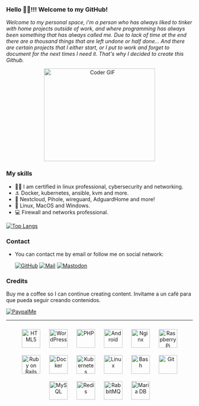 ### Hello  👋🏻!!! Welcome to my GitHub!

*Welcome to my personal space, i'm a person who has always liked to tinker with home projects outside of work, and where programming has always been something that has always called me. Due to lack of time at the end there are a thousand things that are left undone or half done... And there are certain projects that I either start, or I put to work and forget to document for the next times I need it. That's why I decided to create this Github.*

<p  align="center"><img src="https://media.giphy.com/media/SWoSkN6DxTszqIKEqv/giphy.gif" alt="Coder GIF" width="300" height="250">

### My skills
* 👨‍🎓 I am certified in linux professional, cybersecurity and networking.
* ⚓ Docker, kubernetes, ansible, kvm and more.
* 🤖 Nextcloud, Pihole, wireguard, AdguardHome and more!
* 🐧 Linux, MacOS and Windows.
* 💻 Firewall and networks professional.

[![Top Langs](https://github-readme-stats.vercel.app/api/top-langs/?username=JuanRodenas&layout=compact)](https://github.com/JuanRodenas)

### Contact 
* You can contact me by email or follow me on social network:

  [![GitHub](https://img.shields.io/badge/-github-171515?style=flat&labelColor=171515&logo=github&logoColor=white)](https://github.com/JuanRodenas/)
[![Mail](https://img.shields.io/badge/-mail-c4302b?style=flat&labelColor=c4302b&logo=gmail&logoColor=white)](mailto:juanrodenas07@gmail.com?Subject=from%20github)
[![Mastodon](https://img.shields.io/badge/-@juanico10-524096?style=flat&labelColor=524096&logo=mastodon&logoColor=white)](https://mastodon.social/@juanico10)

### Credits
Buy me a coffee so I can continue creating content. Invítame a un café para que pueda seguir creando contenidos.

[![PaypalMe](https://img.shields.io/badge/-JuanRodenas-253B80?style=flat&labelColor=253B80&logo=paypal&logoColor=white)](https://www.paypal.com/donate/?hosted_button_id=HVJT2YDSHRZY2)

---
<div align="center">  
<a href="https://en.wikipedia.org/wiki/HTML5" target="_blank"><img style="margin: 10px" src="https://profilinator.rishav.dev/skills-assets/html5-original-wordmark.svg" alt="HTML5" height="50" /></a>  
<a href="https://wordpress.com/" target="_blank"><img style="margin: 10px" src="https://profilinator.rishav.dev/skills-assets/wordpress.png" alt="WordPress" height="50" /></a>  
<a href="https://www.php.net/" target="_blank"><img style="margin: 10px" src="https://profilinator.rishav.dev/skills-assets/php-original.svg" alt="PHP" height="50" /></a>  
<a href="https://www.android.com/intl/es_es/" target="_blank"><img style="margin: 10px" src="https://profilinator.rishav.dev/skills-assets/android-original-wordmark.svg" alt="Android" height="50" /></a>  
<a href="https://www.nginx.com/" target="_blank"><img style="margin: 10px" src="https://profilinator.rishav.dev/skills-assets/nginx-original.svg" alt="Nginx" height="50" /></a>  
<a href="https://www.raspberrypi.org/" target="_blank"><img style="margin: 10px" src="https://profilinator.rishav.dev/skills-assets/raspberrypi.png" alt="Raspberry Pi" height="50" /></a>  
<a href="https://rubyonrails.org/" target="_blank"><img style="margin: 10px" src="https://profilinator.rishav.dev/skills-assets/rails-original-wordmark.svg" alt="Ruby on Rails" height="50" /></a>  
<a href="https://www.docker.com/" target="_blank"><img style="margin: 10px" src="https://profilinator.rishav.dev/skills-assets/docker-original-wordmark.svg" alt="Docker" height="50" /></a>  
<a href="https://kubernetes.io/" target="_blank"><img style="margin: 10px" src="https://profilinator.rishav.dev/skills-assets/kubernetes-icon.svg" alt="Kubernetes" height="50" /></a>  
<a href="https://www.linux.org/" target="_blank"><img style="margin: 10px" src="https://profilinator.rishav.dev/skills-assets/linux-original.svg" alt="Linux" height="50" /></a>  
<a href="https://www.gnu.org/software/bash/" target="_blank"><img style="margin: 10px" src="https://profilinator.rishav.dev/skills-assets/gnu_bash-icon.svg" alt="Bash" height="50" /></a>  
<a href="https://github.com/" target="_blank"><img style="margin: 10px" src="https://profilinator.rishav.dev/skills-assets/git-scm-icon.svg" alt="Git" height="50" /></a> 
<a href="https://www.mysql.com/" target="_blank"><img style="margin: 10px" src="https://profilinator.rishav.dev/skills-assets/mysql-original-wordmark.svg" alt="MySQL" height="50" /></a>  
<a href="https://redis.io/" target="_blank"><img style="margin: 10px" src="https://profilinator.rishav.dev/skills-assets/redis-original-wordmark.svg" alt="Redis" height="50" /></a>  
<a href="https://www.rabbitmq.com/" target="_blank"><img style="margin: 10px" src="https://profilinator.rishav.dev/skills-assets/rabbitmq-icon.svg" alt="RabbitMQ" height="50" /></a>  
<a href="https://mariadb.org/" target="_blank"><img style="margin: 10px" src="https://profilinator.rishav.dev/skills-assets/mariadb.png" alt="Maria DB" height="50" /></a>  
</div>
